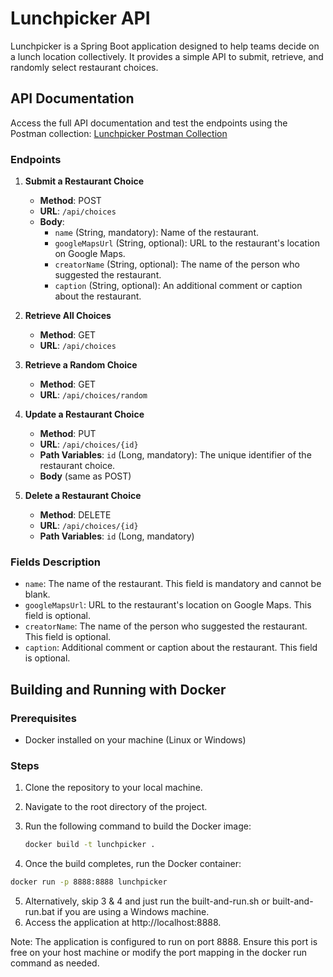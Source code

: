 # Lunchpicker API

Lunchpicker is a Spring Boot application designed to help teams decide on a lunch location collectively. It provides a simple API to submit, retrieve, and randomly select restaurant choices.

## API Documentation

Access the full API documentation and test the endpoints using the Postman collection: [Lunchpicker Postman Collection](https://api.postman.com/collections/6728125-bcafe4b1-adb4-49f3-985a-2eb91aa71429?access_key=PMAT-01HFVDE135YPPFK90FBHK88570)

### Endpoints

1. **Submit a Restaurant Choice**
   - **Method**: POST
   - **URL**: `/api/choices`
   - **Body**:
     - `name` (String, mandatory): Name of the restaurant.
     - `googleMapsUrl` (String, optional): URL to the restaurant's location on Google Maps.
     - `creatorName` (String, optional): The name of the person who suggested the restaurant.
     - `caption` (String, optional): An additional comment or caption about the restaurant.

2. **Retrieve All Choices**
   - **Method**: GET
   - **URL**: `/api/choices`

3. **Retrieve a Random Choice**
   - **Method**: GET
   - **URL**: `/api/choices/random`

4. **Update a Restaurant Choice**
   - **Method**: PUT
   - **URL**: `/api/choices/{id}`
   - **Path Variables**: `id` (Long, mandatory): The unique identifier of the restaurant choice.
   - **Body** (same as POST)

5. **Delete a Restaurant Choice**
   - **Method**: DELETE
   - **URL**: `/api/choices/{id}`
   - **Path Variables**: `id` (Long, mandatory)

### Fields Description

- `name`: The name of the restaurant. This field is mandatory and cannot be blank.
- `googleMapsUrl`: URL to the restaurant's location on Google Maps. This field is optional.
- `creatorName`: The name of the person who suggested the restaurant. This field is optional.
- `caption`: Additional comment or caption about the restaurant. This field is optional.

## Building and Running with Docker

### Prerequisites

- Docker installed on your machine (Linux or Windows)

### Steps

1. Clone the repository to your local machine.

2. Navigate to the root directory of the project.

3. Run the following command to build the Docker image:

   ```bash
   docker build -t lunchpicker .

4. Once the build completes, run the Docker container:
  
  ```bash
  docker run -p 8888:8888 lunchpicker
  ```
5. Alternatively, skip 3 & 4 and just run the built-and-run.sh or built-and-run.bat if you are using a Windows machine.
6. Access the application at http://localhost:8888.

Note: The application is configured to run on port 8888. Ensure this port is free on your host machine or modify the port mapping in the docker run command as needed.

